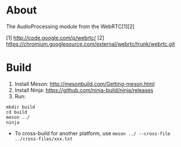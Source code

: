 # About

The AudioProcessing module from the WebRTC[1][2]

[1] http://code.google.com/p/webrtc/
[2] https://chromium.googlesource.com/external/webrtc/trunk/webrtc.git

# Build

1. Install Meson: http://mesonbuild.com/Getting-meson.html
2. Install Ninja: https://github.com/ninja-build/ninja/releases
3. Run:

```
mkdir build
cd build
meson ../
ninja
```

* To cross-build for another platform, use `meson ../ --cross-file ../cross-files/xxx.txt`
